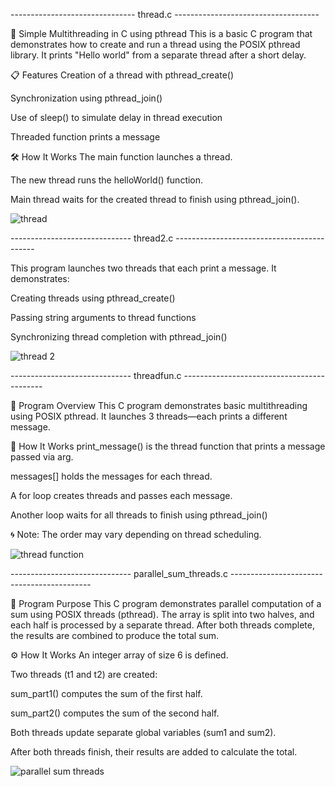 -------------------------------  thread.c  ------------------------------------

🧵 Simple Multithreading in C using pthread
This is a basic C program that demonstrates how to create and run a thread using the POSIX pthread library. 
It prints "Hello world" from a separate thread after a short delay.

📋 Features
Creation of a thread with pthread_create()

Synchronization using pthread_join()

Use of sleep() to simulate delay in thread execution

Threaded function prints a message

🛠️ How It Works
The main function launches a thread.

The new thread runs the helloWorld() function.

Main thread waits for the created thread to finish using pthread_join().


![thread](https://github.com/user-attachments/assets/1de52d38-6b51-488a-9429-8e67a49d6b34)


------------------------------  thread2.c  -------------------------------------------

This program launches two threads that each print a message. It demonstrates:

Creating threads using pthread_create()

Passing string arguments to thread functions

Synchronizing thread completion with pthread_join()

![thread 2](https://github.com/user-attachments/assets/5b90622b-4133-45a2-87bd-bdbeb5a45d65)



------------------------------  threadfun.c  -------------------------------------------


🧵 Program Overview
This C program demonstrates basic multithreading using POSIX pthread. It launches 3 threads—each prints a different message.

🔧 How It Works
print_message() is the thread function that prints a message passed via arg.

messages[] holds the messages for each thread.

A for loop creates threads and passes each message.

Another loop waits for all threads to finish using pthread_join()

🌀 Note: The order may vary depending on thread scheduling.



![thread function](https://github.com/user-attachments/assets/8bad6a99-1370-4e09-999e-18b228593f99)

------------------------------  parallel_sum_threads.c  -------------------------------------------


🧩 Program Purpose
This C program demonstrates parallel computation of a sum using POSIX threads (pthread). The array is split into two halves, and each half is processed by a separate thread. After both threads complete, the results are combined to produce the total sum.

⚙️ How It Works
An integer array of size 6 is defined.

Two threads (t1 and t2) are created:

sum_part1() computes the sum of the first half.

sum_part2() computes the sum of the second half.

Both threads update separate global variables (sum1 and sum2).

After both threads finish, their results are added to calculate the total.


![parallel sum threads](https://github.com/user-attachments/assets/c746cdc1-66ae-413e-bedf-5597fbc2c8a6)
